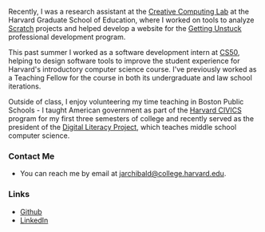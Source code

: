 Recently, I was a research assistant at the [Creative Computing Lab](https://creativecomputing.gse.harvard.edu/) at the Harvard Graduate School of Education, where I worked on tools to analyze [Scratch](https://scratch.mit.edu/) projects and helped develop a website for the [Getting Unstuck](https://gettingunstuck.gse.harvard.edu/) professional development program.

This past summer I worked as a software development intern at [CS50](https://cs50.harvard.edu/), helping to design software tools to improve the student experience for Harvard's introductory computer science course. I've previously worked as a Teaching Fellow for the course in both its undergraduate and law school iterations.

Outside of class, I enjoy volunteering my time teaching in Boston Public Schools - I taught American government as part of the [Harvard CIVICS](https://iop.harvard.edu/get-involved/civics-program) program for my first three semesters of college and recently served as the president of the [Digital Literacy Project](https://digilit.io/), which teaches middle school computer science.

### Contact Me
- You can reach me by email at [jarchibald@college.harvard.edu](mailto:jarchibald@college.harvard.edu).

### Links
- [Github](https://github.com/jsarchibald)
- [LinkedIn](https://www.linkedin.com/in/josh-archibald)
